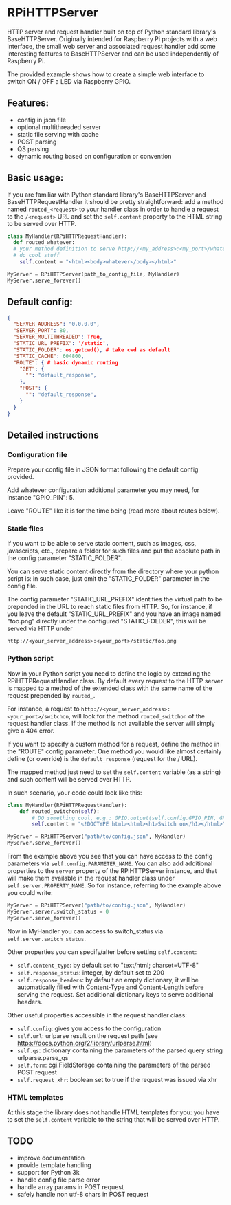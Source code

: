 # RPiHTTPServer

HTTP server and request handler built on top of Python standard library's 
BaseHTTPServer.
Originally intended for Raspberry Pi projects with a web interface, the small 
web server and associated request handler add some interesting features to 
BaseHTTPServer and can be used independently of Raspberry Pi.

The provided example shows how to create a simple web interface to switch ON / OFF 
a LED via Raspberry GPIO.

## Features:

- config in json file
- optional multithreaded server
- static file serving with cache
- POST parsing
- QS parsing
- dynamic routing based on configuration or convention

## Basic usage:

If you are familiar with Python standard library's BaseHTTPServer and 
BaseHTTPRequestHandler it should be pretty straightforward: add a method named
`routed_<request>` to your handler class in order to handle a request to the
`/<request>` URL and set the `self.content` property to the HTML string to be served over HTTP.

```python
class MyHandler(RPiHTTPRequestHandler):
  def routed_whatever:
  # your method definition to serve http://<my_address>:<my_port>/whatever
  # do cool stuff
  	self.content = "<html><body>whatever</body></html>"

MyServer = RPiHTTPServer(path_to_config_file, MyHandler)
MyServer.serve_forever()
```

## Default config:

```json
{
  "SERVER_ADDRESS": "0.0.0.0",
  "SERVER_PORT": 80,
  "SERVER_MULTITHREADED": True,
  "STATIC_URL_PREFIX": '/static', 
  "STATIC_FOLDER": os.getcwd(), # take cwd as default
  "STATIC_CACHE": 604800,
  "ROUTE": { # basic dynamic routing
    "GET": {
      "": "default_response",
    },
    "POST": {
      "": "default_response",
    }
  }
}
```

## Detailed instructions

### Configuration file

Prepare your config file in JSON format following the default config provided. 

Add whatever configuration additional parameter you may need, for instance "GPIO_PIN": 5.

Leave "ROUTE" like it is for the time being (read more about routes below).

### Static files

If you want to be able to serve static content, such as images, css, javascripts, etc., prepare
a folder for such files and put the absolute path in the config parameter "STATIC_FOLDER".

You can serve static content directly from the directory where your python script is: in such case, 
just omit the "STATIC_FOLDER" parameter in the config file.

The config parameter "STATIC_URL_PREFIX" identifies the virtual path to be prepended in the URL to reach static files from HTTP. So, for instance, if you leave the default "STATIC_URL_PREFIX" and you have an image named "foo.png" directly under the configured "STATIC_FOLDER", this will be served via HTTP under

	http://<your_server_address>:<your_port>/static/foo.png

### Python script

Now in your Python script you need to define the logic by extending the RPiHTTPRequestHandler class.
By default every request to the HTTP server is mapped to a method of the extended class with the same name of the request prepended by `routed_`. 

For instance, a request to `http://<your_server_address>:<your_port>/switchon`, will look for the method 
`routed_switchon` of the request handler class. If the method is not available the server will simply give a 404 error.

If you want to specify a custom method for a request, define the method in the "ROUTE" config parameter. One method you would like almost certainly define (or override) is the `default_response` (request for the / URL).

The mapped method just need to set the `self.content` variable (as a string) and such content will be served over HTTP.

In such scenario, your code could look like this:

```python
class MyHandler(RPiHTTPRequestHandler):
	def routed_switchon(self):
		# DO something cool, e.g.: GPIO.output(self.config.GPIO_PIN, GPIO.HIGH)
		self.content = "<!DOCTYPE html><html><h1>Switch on</h1></html>"

MyServer = RPiHTTPServer("path/to/config.json", MyHandler)
MyServer.serve_forever()
```
From the example above you see that you can have access to the config parameters via `self.config.PARAMETER_NAME`.
You can also add additional properties to the `server` property of the RPiHTTPServer instance, and that will make them available in the request handler class under `self.server.PROPERTY_NAME`. So for instance, referring to the example above you could write:

```python
MyServer = RPiHTTPServer("path/to/config.json", MyHandler)
MyServer.server.switch_status = 0
MyServer.serve_forever()
```
Now in MyHandler you can access to switch_status via `self.server.switch_status`.

Other properties you can specify/alter before setting `self.content`:

- `self.content_type`: by default set to "text/html; charset=UTF-8"
- `self.response_status`: integer, by default set to 200 
- `self.response_headers`: by default an empty dictionary, it will be automatically filled with Content-Type and Content-Length before serving the request. Set additional dictionary keys to serve additional headers.

Other useful properties accessible in the request handler class:

- `self.config`: gives you access to the configuration
- `self.url`: urlparse result on the request path (see https://docs.python.org/2/library/urlparse.html)
- `self.qs`: dictionary containing the parameters of the parsed query string urlparse.parse_qs
- `self.form`: cgi.FieldStorage containing the parameters of the parsed POST request
- `self.request_xhr`: boolean set to true if the request was issued via xhr 

### HTML templates

At this stage the library does not handle HTML templates for you: you have to set the `self.content` variable
to the string that will be served over HTTP.

## TODO

- improve documentation
- provide template handling
- support for Python 3k
- handle config file parse error
- handle array params in POST request
- safely handle non utf-8 chars in POST request
